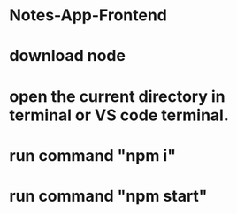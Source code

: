 # Notes-App-Frontend
# download node
# open the current directory in terminal or VS code terminal.
# run command "npm i"
# run command "npm start"
